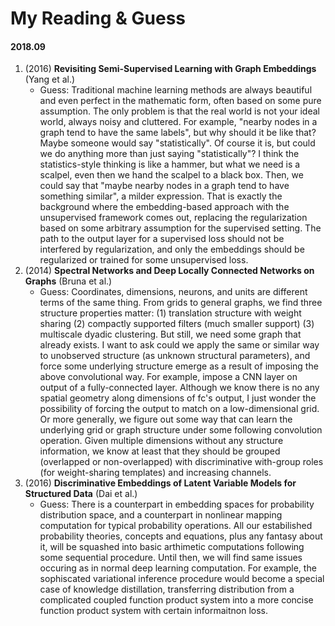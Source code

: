 # My Reading & Guess

#### 2018.09

1. (2016) **Revisiting Semi-Supervised Learning with Graph Embeddings** (Yang et al.)
    - Guess: Traditional machine learning methods are always beautiful and even perfect in the mathematic form, often based on some pure assumption. The only problem is that the real world is not your ideal world, always noisy and cluttered. For example, "nearby nodes in a graph tend to have the same labels", but why should it be like that? Maybe someone would say "statistically". Of course it is, but could we do anything more than just saying "statistically"? I think the statistics-style thinking is like a hammer, but what we need is a scalpel, even then we hand the scalpel to a black box. Then, we could say that "maybe nearby nodes in a graph tend to have something similar", a milder expression. That is exactly the background where the embedding-based approach with the unsupervised framework comes out, replacing the regularization based on some arbitrary assumption for the supervised setting. The path to the output layer for a supervised loss should not be interfered by regularization, and only the embeddings should be regularized or trained for some unsupervised loss.
2. (2014) **Spectral Networks and Deep Locally Connected Networks on Graphs** (Bruna et al.)
    - Guess: Coordinates, dimensions, neurons, and units are different terms of the same thing. From grids to general graphs, we find three structure properties matter: (1) translation structure with weight sharing (2) compactly supported filters (much smaller support) (3) multiscale dyadic clustering. But still, we need some graph that already exists. I want to ask could we apply the same or similar way to unobserved structure (as unknown structural parameters), and force some underlying structure emerge as a result of imposing the above convolutional way. For example, impose a CNN layer on output of a fully-connected layer. Although we know there is no any spatial geometry along dimensions of fc's output, I just wonder the possibility of forcing the output to match on a low-dimensional grid. Or more generally, we figure out some way that can learn the underlying grid or graph structure under some following convolution operation. Given multiple dimensions without any structure information, we know at least that they should be grouped (overlapped or non-overlapped) with discriminative with-group roles (for weight-sharing templates) and increasing channels.
3. (2016) **Discriminative Embeddings of Latent Variable Models for Structured Data** (Dai et al.)
    - Guess: There is a counterpart in embedding spaces for probability distribution space, and a counterpart in nonlinear mapping computation for typical probability operations. All our estabilished probability theories, concepts and equations, plus any fantasy about it, will be squashed into basic arthimetic computations following some sequential procedure. Until then, we will find same issues occuring as in normal deep learning computation. For example, the sophiscated variational inference procedure would become a special case of knowledge distillation, transferring distribution from a complicated coupled function product system into a more concise function product system with certain informaitnon loss. 
